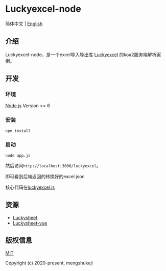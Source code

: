 # Luckyexcel-node

简体中文 | [English](./README.md)

## 介绍
Luckyexcel-node，是一个excel导入导出库 [Luckyexcel](https://github.com/mengshukeji/Luckyexcel) 的koa2服务端解析案例。

## 开发

### 环境
[Node.js](https://nodejs.org/en/) Version >= 6 

### 安装
```
npm install
```
### 启动
```
node app.js
```
然后访问`http://localhost:3000/luckyexcel`。

即可看到后端返回的转换好的excel json

核心代码在[luckyexcel.js](./controllers/luckyexcel.js)

## 资源
- [Luckysheet](https://github.com/mengshukeji/Luckysheet)
- [Luckysheet-vue](https://github.com/mengshukeji/Luckysheet-vue)

## 版权信息
[MIT](http://opensource.org/licenses/MIT)

Copyright (c) 2020-present, mengshukeji
